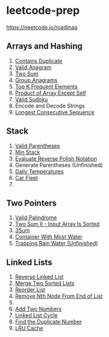 # leetcode-prep

https://neetcode.io/roadmap

## Arrays and Hashing

<ol>
    <li><a href="./arrays/q1/README.md">Contains Duplicate</a></li>
    <li><a href="./arrays/q2/README.md">Valid Anagram</a></li>
    <li><a href="./arrays/q3/README.md">Two Sum</a></li>
    <li><a href="./arrays/q4/README.md">Group Anagrams</a></li>
    <li><a href="./arrays/q5/README.md">Top K Frequent Elements</a></li>
    <li><a href="./arrays/q6/README.md">Product of Array Except Self</a></li>
    <li><a href="./arrays/q7/README.md">Valid Sudoku</a></li>
    <li>Encode and Decode Strings</li>
    <li><a href="./arrays/q9/README.md">Longest Consecutive Sequence</a></li>
</ol>

## Stack
<ol>
    <li><a href="./stack/q1/README.md">Valid Parentheses</a></li>
    <li><a href="./stack/q2/README.md">Min Stack</a></li>
    <li><a href="./stack/q3/README.md">Evaluate Reverse Polish Notation</a></li>
    <li>Generate Parentheses (Unfinished)</li>
    <li><a href="./stack/q5/README.md">Daily Temperatures</a></li>
    <li><a href="./stack/q6/README.md">Car Fleet</a></li>
    <li><a href="./stack/q7/README.md"></a></li>
</ol>

## Two Pointers
<ol>
    <li><a href="./two pointers/q1/README.md">Valid Palindrome</a></li>
    <li><a href="./two pointers/q2/README.md">Two Sum II - Input Array Is Sorted</a></li>
    <li><a href="./two pointers/q3/README.md">3Sum</a></li>
    <li><a href="./two pointers/q4/README.md">Container With Most Water</a></li>
    <li><a href="./two pointers/q5/README.md">Trapping Rain Water (Unfinished)</a></li>
</ol>

## Linked Lists
<ol>
    <li><a href="./linked lists/q1/README.md">Reverse Linked List</a></li>
    <li><a href="./linked lists/q2/README.md">Merge Two Sorted Lists</a></li>
    <li><a href="./linked lists/q3/README.md">Reorder List</a></li>
    <li><a href="./linked lists/q4/README.md">Remove Nth Node From End of List</a></li>
    <li><a href="./linked lists/q5/README.md"></a></li>
    <li><a href="./linked lists/q6/README.md">Add Two Numbers</a></li>
    <li><a href="./linked lists/q7/README.md">Linked List Cycle</a></li>
    <li><a href="./linked lists/q8/README.md">Find the Duplicate Number</a></li>
    <li><a href="./linked lists/q9/README.md">LRU Cache</a></li>
</ol>